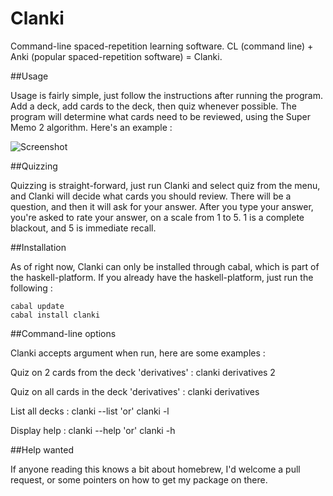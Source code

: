 Clanki
======

Command-line spaced-repetition learning software. CL (command line) + Anki (popular spaced-repetition software) = Clanki. 

##Usage

Usage is fairly simple, just follow the instructions after running the program. Add a deck, add cards to the deck, then quiz whenever possible. The program will determine what cards need to be reviewed, using the Super Memo 2 algorithm. Here's an example :

![Screenshot](https://s3.amazonaws.com/f.cl.ly/items/1Q432s0y0H153J3m3D2m/Screen%20Shot%202015-01-20%20at%206.57.58%20PM.png)

##Quizzing

Quizzing is straight-forward, just run Clanki and select quiz from the menu, and Clanki will decide what cards you should review. There will be a question, and then it will ask for your answer. After you type your answer, you're asked to rate your answer, on a scale from 1 to 5. 1 is a complete blackout, and 5 is immediate recall.

##Installation

As of right now, Clanki can only be installed through cabal, which is part of the haskell-platform. If you already have the haskell-platform, just run the following :

    cabal update
    cabal install clanki


##Command-line options

Clanki accepts argument when run, here are some examples :

Quiz on 2 cards from the deck 'derivatives' :
    clanki derivatives 2

Quiz on all cards in the deck 'derivatives' :
    clanki derivatives

List all decks :
    clanki --list 'or' clanki -l

Display help :
clanki --help 'or' clanki -h

##Help wanted

If anyone reading this knows a bit about homebrew, I'd welcome a pull request, or some pointers on how to get my package on there. 
